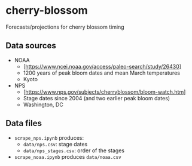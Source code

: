 # cherry-blossom
Forecasts/projections for cherry blossom timing

## Data sources

- NOAA
  - [https://www.ncei.noaa.gov/access/paleo-search/study/26430]
  - 1200 years of peak bloom dates and mean March temperatures
  - Kyoto
- NPS
  - [https://www.nps.gov/subjects/cherryblossom/bloom-watch.htm]
  - Stage dates since 2004 (and two earlier peak bloom dates)
  - Washington, DC

## Data files

- `scrape_nps.ipynb` produces:
  - `data/nps.csv`: stage dates
  - `data/nps_stages.csv`: order of the stages
- `scrape_noaa.ipynb` produces `data/noaa.csv`

